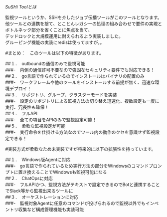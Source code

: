 *SuSHi Toolとは*

監視ツールというか、SSHを介したジョブ伝播ツールがこのツールとなります。  
他ツールとの連携を捨て、とことんレガシーの処理の組み合わせで要件の実現と  
ボトルネック部分を省くことに焦点を当て、  
デッドロックと大規模運用に耐えられるよう実装しました。  
グルーピング機能の実装にredisは使ってますが。。  

#まとめ：　このツールは以下の特徴があります。

##１．　outboundの通信のみで監視可能  
###-　内側の通信許可不要なので強固なセキュリティ要件でも対応できる！  
##２．　go言語で作られているのでインストールはバイナリの配置のみ  
###-　ワークフレームや他のツールをインストールする前提が無く、迅速な環境デプロイ！  
##３．　リポジトリ、グループ、クラスターモードを実装  
###-　設定のリポジトリによる監視方法の切り替え迅速化、複数設定も一度に実行、冗長性も確保！  
##４．　フルAPI  
###-　全ての項目をAPIのみで監視設定可能！  
##５．　柔軟な監視設定が可能  
###-　実行命令を仕掛ける方法なのでツール内の動作のクセを意識せず監視設定できる！  

#実装方式が柔軟なため未実装ですが将来的に以下の拡張性を持っています。  

##１．　Windows版Agentに対応  
###-　go言語で作られているため実行方法の部分をWindowsのコマンドプロンプトに置き換えることでWindowsも監視可能になる  
##２．　ChatOpsに対応  
###-　フルAPIかつ、監視方法がテキストで設定できるのでBotと連携することでSlack等から監視出来るツールに  
##３．　オーケストレーションに対応  
###-　監視対象Agentに任意のコマンドが投げられるので監視以外でもインベントリ収集など構成管理機能も実装可能 
